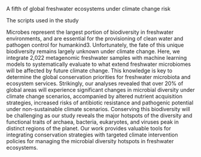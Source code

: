 A fifth of global freshwater ecosystems under climate change risk

The scripts used in the study

Microbes represent the largest portion of biodiversity in freshwater environments, and are essential for the provisioning of clean water and pathogen control for humankind3. Unfortunately, the fate of this unique biodiversity remains largely unknown under climate change. Here, we integrate 2,022 metagenomic freshwater samples with machine learning models to systematically evaluate to what extend freshwater microbiomes will be affected by future climate change. This knowledge is key to determine the global conservation priorities for freshwater microbiota and ecosystem services. Strikingly, our analyses revealed that over 20% of global areas will experience significant changes in microbial diversity under climate change scenarios, accompanied by altered nutrient acquisition strategies, increased risks of antibiotic resistance and pathogenic potential under non-sustainable climate scenarios. Conserving this biodiversity will be challenging as our study reveals the major hotspots of the diversity and functional traits of archaea, bacteria, eukaryotes, and viruses peak in distinct regions of the planet. Our work provides valuable tools for integrating conservation strategies with targeted climate intervention policies for managing the microbial diversity hotspots in freshwater ecosystems.
